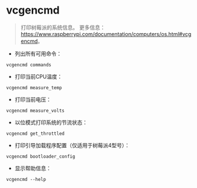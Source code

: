 # vcgencmd

> 打印树莓派的系统信息。
> 更多信息：<https://www.raspberrypi.com/documentation/computers/os.html#vcgencmd>。

- 列出所有可用命令：

`vcgencmd commands`

- 打印当前CPU温度：

`vcgencmd measure_temp`

- 打印当前电压：

`vcgencmd measure_volts`

- 以位模式打印系统的节流状态：

`vcgencmd get_throttled`

- 打印引导加载程序配置（仅适用于树莓派4型号）：

`vcgencmd bootloader_config`

- 显示帮助信息：

`vcgencmd --help`